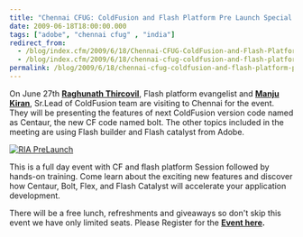 ```yaml
---
title: "Chennai CFUG: ColdFusion and Flash Platform Pre Launch Special Event on June 27"
date: 2009-06-18T18:00:00.000
tags: ["adobe", "chennai cfug" , "india"]
redirect_from: 
  - /blog/index.cfm/2009/6/18/Chennai-CFUG-ColdFusion-and-Flash-Platform-Pre-Launch-Special-Event-on-June-27/
  - /blog/index.cfm/2009/6/18/chennai-cfug-coldfusion-and-flash-platform-pre-launch-special-event-on-june-27/
permalink: /blog/2009/6/18/chennai-cfug-coldfusion-and-flash-platform-pre-launch-special-event-on-june-27/
---
```


On June 27th  **[Raghunath Thircovil](http://raghuonflex.wordpress.com/)**, Flash platform evangelist and  **[Manju Kiran](http://www.manjukiran.net/)**, Sr.Lead of ColdFusion team are visiting to Chennai for the event. They will be presenting the features of next ColdFusion version code named as Centaur, the new CF code named bolt. The other topics included in the meeting are using Flash builder and Flash catalyst from Adobe.

[![RIA PreLaunch](/assets/images/blog/PrelaunchV2_250.jpg "RIA PreLaunch")](http://chennaicfugcoldfusionflashplatformpreview.eventbrite.com/)

This is a full day event with CF and flash platform Session followed by hands-on training. Come learn about the exciting new features and discover how Centaur, Bolt, Flex, and Flash Catalyst will accelerate your application development.

There will be a free lunch, refreshments and giveaways so don't skip this event we have only limited seats. Please Register for the  **[Event here](http://chennaicfugcoldfusionflashplatformpreview.eventbrite.com/).**